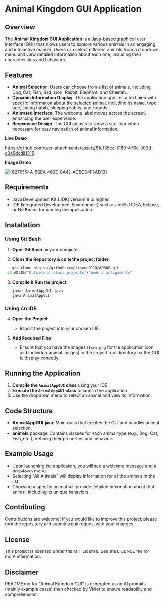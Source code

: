 
# Animal Kingdom GUI Application

## Overview
The **Animal Kingdom GUI Application** is a Java-based graphical user interface (GUI) that allows users to explore various animals in an engaging and interactive manner. Users can select different animals from a dropdown menu and view detailed information about each one, including their characteristics and behaviors.

## Features
- **Animal Selection**: Users can choose from a list of animals, including Dog, Cat, Fish, Bird, Lion, Rabbit, Elephant, and Cheetah.
- **Dynamic Information Display**: The application updates a text area with specific information about the selected animal, including its name, type, age, eating habits, sleeping habits, and sounds.
- **Animated Interface**: The welcome label moves across the screen, enhancing the user experience.
- **Responsive Design**: The GUI adjusts to show a scrollbar when necessary for easy navigation of animal information.
  

**Live Demo**




https://github.com/user-attachments/assets/81ef35ec-6180-476e-900d-c3a5dcd81315





**Image Demo**

![{6276554A-56EA-469E-8A42-AC5C64F6AD13}](https://github.com/user-attachments/assets/71196d6a-5a50-4202-9bbd-985b2b5f2e02)


## Requirements
- Java Development Kit (JDK) version 8 or higher.
- IDE (Integrated Development Environment) such as IntelliJ IDEA, Eclipse, or NetBeans for running the application.

## Installation
### Using Git Bash
1. **Open Git Bash** on your computer.

2. **Clone the Repository & cd to the project folder**:
 ```bash
    git clone https://github.com/itsvee0120/AD300.git
  cd AD300/"Outside of class projects"/"Week 2 assignments"
   ```

3. **Compile & Run the project**:
   ```bash
   javac AnimalAppGUI.java
   java AnimalAppGUI
   ```
### Using An IDE
4. **Open the Project**:
   - Import the project into your chosen IDE.

5. **Add Required Files**:
   - Ensure that you have the images (`Icon.png` for the application icon and individual animal images) in the project root directory for the GUI to display correctly.

## Running the Application
1. **Compile the `AnimalAppGUI` class** using your IDE.
2. **Execute the `AnimalAppGUI` class** to launch the application.
3. Use the dropdown menu to select an animal and view its information.

## Code Structure
- **AnimalAppGUI.java**: Main class that creates the GUI and handles animal selection.
- **animals** package: Contains classes for each animal type (e.g., Dog, Cat, Fish, etc.), defining their properties and behaviors.

## Example Usage
- Upon launching the application, you will see a welcome message and a dropdown menu. 
- Selecting "All Animals" will display information for all the animals in the list.
- Choosing a specific animal will provide detailed information about that animal, including its unique behaviors.

## Contributing
Contributions are welcome! If you would like to improve this project, please fork the repository and submit a pull request with your changes.

## License
This project is licensed under the MIT License. See the LICENSE file for more information.

## Disclaimer
README.md for "Animal Kingdom GUI" is generated using AI prompts (mainly example cases) then checked by Violet to ensure readability and comprehension.

